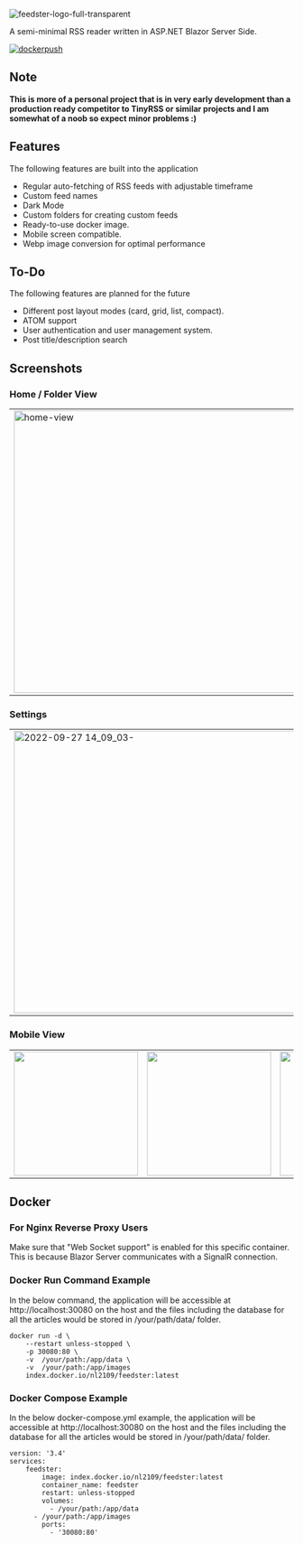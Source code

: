 ![feedster-logo-full-transparent](https://user-images.githubusercontent.com/48733309/190857523-6192d8b0-cd5a-42ba-8c00-de1cb1d008c7.png)

A semi-minimal RSS reader written in ASP.NET Blazor Server Side.

[![dockerpush](https://github.com/R4cc/feedster/actions/workflows/main.yml/badge.svg)](https://github.com/R4cc/feedster/actions/workflows/main.yml)

## Note
**This is more of a personal project that is in very early development than a production ready competitor to TinyRSS or similar projects and I am somewhat of a noob so expect minor problems :)**

## Features
The following features are built into the application
- Regular auto-fetching of RSS feeds with adjustable timeframe
- Custom feed names
- Dark Mode
- Custom folders for creating custom feeds
- Ready-to-use docker image.
- Mobile screen compatible.
- Webp image conversion for optimal performance

## To-Do
The following features are planned for the future
- Different post layout modes (card, grid, list, compact).
- ATOM support
- User authentication and user management system.
- Post title/description search

## Screenshots
### Home / Folder View
<table>
	<tbody>
		<tr>
			<td width="50%">
                <img width="500" alt="home-view" src="https://user-images.githubusercontent.com/48733309/192523278-1a8cb97a-ed8b-4768-b883-5d8914b88290.png">
			</td>
			<td width="50%">
                <img width="500" alt="2022-09-27 14_09_03-" src="https://user-images.githubusercontent.com/48733309/193017828-dbd7a11f-6b6e-4d11-9b80-36c9720b899b.png">
			</td>
		</tr>
	</tbody>
</table>

### Settings
<table>
	<tbody>
		<tr>
			<td width="50%">
                <img width="500" alt="2022-09-27 14_09_03-" src="https://user-images.githubusercontent.com/48733309/192523891-dcde046a-c946-4dfc-ae4a-a7060c93a478.png">
			</td>
            <td width="50%">
                <img width="500" alt="2022-09-27 14_09_03-" src="https://user-images.githubusercontent.com/48733309/193020202-47dd5095-6ec4-4502-b0c3-7602b4b5d265.png">
			</td>
		</tr>
	</tbody>
</table>

### Mobile View
<table>
	<tbody>
        <tr>
            <td width="auto">
                <img width="220px" src="https://user-images.githubusercontent.com/48733309/192523932-5e6ba4e3-46d8-4f5c-828a-12b31f0f059b.png">
            </td>
            <td width="auto">
                <img width="220px" src="https://user-images.githubusercontent.com/48733309/193018439-ad197743-26ff-4453-be46-c9b4b9bc96da.png">
            </td>
            <td width="auto">
                <img width="220px" src="https://user-images.githubusercontent.com/48733309/193018593-2a45969a-06a1-4426-98d6-3e2d1ede8365.png">
            </td>
            <td width="auto">
                <img width="220px"src="https://user-images.githubusercontent.com/48733309/193018127-17a050b5-0d99-4b62-b1cf-6fa0a0c86293.png">
            </td>
        </tr>
    </tbody>
</table>



## Docker

### For Nginx Reverse Proxy Users
Make sure that "Web Socket support" is enabled for this specific container. This is because Blazor Server communicates with a SignalR connection.

### Docker Run Command Example
In the below command, the application will be accessible at http://localhost:30080 on the host and the files including the database for all the articles would be stored in /your/path/data/ folder.
```
docker run -d \
    --restart unless-stopped \
    -p 30080:80 \
    -v  /your/path:/app/data \
    -v  /your/path:/app/images
    index.docker.io/nl2109/feedster:latest
```

### Docker Compose Example
In the below docker-compose.yml example, the application will be accessible at http://localhost:30080 on the host and the files including the database for all the articles would be stored in /your/path/data/ folder.
```
version: '3.4'
services:
    feedster:
        image: index.docker.io/nl2109/feedster:latest
        container_name: feedster
        restart: unless-stopped
        volumes:
          - /your/path:/app/data
	  - /your/path:/app/images
        ports:
          - '30080:80'
```
